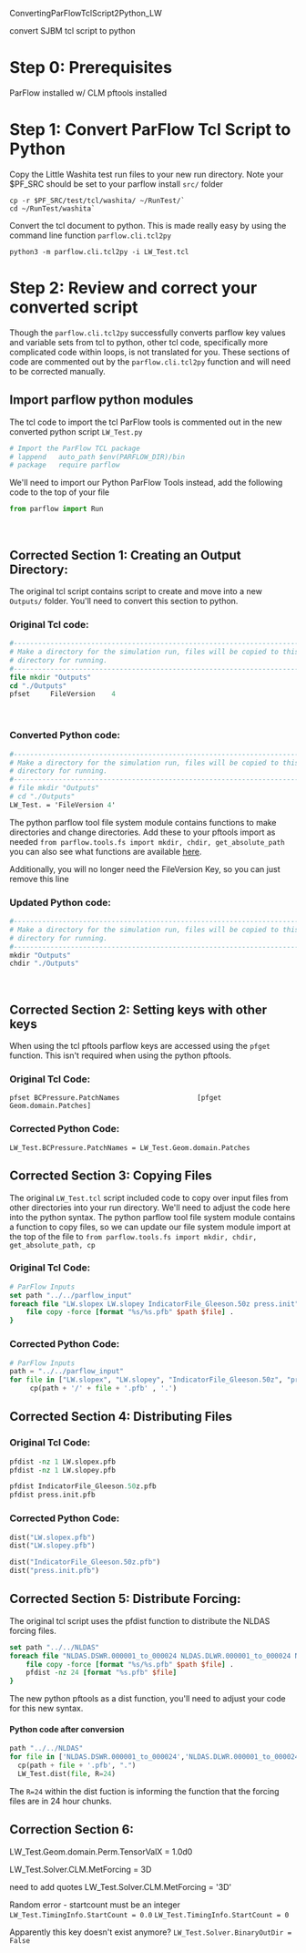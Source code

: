 ConvertingParFlowTclScript2Python_LW

convert SJBM tcl script to python

# Step 0: Prerequisites
ParFlow installed w/ CLM
pftools installed



# Step 1: Convert ParFlow Tcl Script to Python

Copy the Little Washita test run files to your new run directory. Note your $PF_SRC should be set to your parflow install `src/` folder
```
cp -r $PF_SRC/test/tcl/washita/ ~/RunTest/`
cd ~/RunTest/washita`
```

Convert the tcl document to python. This is made really easy by using the command line function `parflow.cli.tcl2py` 

```
python3 -m parflow.cli.tcl2py -i LW_Test.tcl
```

# Step 2: Review and correct your converted script

Though the `parflow.cli.tcl2py` successfully converts parflow key values and variable sets from tcl to python, other tcl code, specifically more complicated code within loops, is not translated for you. These sections of code are commented out by the `parflow.cli.tcl2py` function and will need to be corrected manually.
<br>

## Import parflow python modules

The tcl code to import the tcl ParFlow tools is commented out in the new converted python script `LW_Test.py`

```tcl
# Import the ParFlow TCL package
# lappend   auto_path $env(PARFLOW_DIR)/bin
# package   require parflow
```

We'll need to import our Python ParFlow Tools instead, add the following code to the top of your file
```python
from parflow import Run
```
<br>

## Corrected Section 1: Creating an Output Directory:

The original tcl script contains script to create and move into a new `Outputs/` folder. You'll need to convert this section to python. 

### Original Tcl code:

```tcl
#-----------------------------------------------------------------------------
# Make a directory for the simulation run, files will be copied to this
# directory for running.
#-----------------------------------------------------------------------------
file mkdir "Outputs"
cd "./Outputs"
pfset     FileVersion    4
```
<br>

### Converted Python code:

```tcl
#-----------------------------------------------------------------------------
# Make a directory for the simulation run, files will be copied to this
# directory for running.
#-----------------------------------------------------------------------------
# file mkdir "Outputs"
# cd "./Outputs"
LW_Test. = 'FileVersion 4'
```

The python parflow tool file system module contains functions to make directories and change directories. Add these to your pftools import as needed `from parflow.tools.fs import mkdir, chdir, get_absolute_path` you can also see what functions are available  [here](https://github.com/parflow/parflow/blob/master/pftools/python/parflow/tools/fs.py).

Additionally, you will no longer need the FileVersion Key, so you can just remove this line
<br>

### Updated Python code:

```python
#-----------------------------------------------------------------------------
# Make a directory for the simulation run, files will be copied to this
# directory for running.
#-----------------------------------------------------------------------------
mkdir "Outputs"
chdir "./Outputs"
```

<br>

## Corrected Section 2: Setting keys with other keys

When using the tcl pftools parflow keys are accessed using the `pfget` function. This isn't required when using the python pftools.

### Original Tcl Code:
```
pfset BCPressure.PatchNames                   [pfget Geom.domain.Patches]
```

### Corrected Python Code:
```
LW_Test.BCPressure.PatchNames = LW_Test.Geom.domain.Patches
```

## Corrected Section 3: Copying Files

The original `LW_Test.tcl` script included code to copy over input files from other directories into your run directory. We'll need to adjust the code here into the python syntax. The python parflow tool file system module contains a function to copy files, so we can update our file system module import at the top of the file to `from parflow.tools.fs import mkdir, chdir, get_absolute_path, cp`

### Original Tcl Code:
```tcl
# ParFlow Inputs
set path "../../parflow_input"
foreach file "LW.slopex LW.slopey IndicatorFile_Gleeson.50z press.init" {
    file copy -force [format "%s/%s.pfb" $path $file] .
}
```

### Corrected Python Code:
```python
# ParFlow Inputs
path = "../../parflow_input"
for file in ["LW.slopex", "LW.slopey", "IndicatorFile_Gleeson.50z", "press.init"]:
     cp(path + '/' + file + '.pfb' , '.')
```


## Corrected Section 4: Distributing Files

### Original Tcl Code:
```tcl
pfdist -nz 1 LW.slopex.pfb
pfdist -nz 1 LW.slopey.pfb

pfdist IndicatorFile_Gleeson.50z.pfb
pfdist press.init.pfb
```

### Corrected Python Code:
```python
dist("LW.slopex.pfb")
dist("LW.slopey.pfb")

dist("IndicatorFile_Gleeson.50z.pfb")
dist("press.init.pfb")
```

## Corrected Section 5: Distribute Forcing:
The original tcl script uses the pfdist function to distribute the NLDAS forcing files. 

```tcl
set path "../../NLDAS"
foreach file "NLDAS.DSWR.000001_to_000024 NLDAS.DLWR.000001_to_000024 NLDAS.APCP.000001_to_000024 NLDAS.Temp.000001_to_000024 NLDAS.UGRD.000001_to_000024 NLDAS.VGRD.000001_to_000024 NLDAS.Press.000001_to_000024 NLDAS.SPFH.000001_to_000024" {
    file copy -force [format "%s/%s.pfb" $path $file] .
    pfdist -nz 24 [format "%s.pfb" $file]
}
```

The new python pftools as a dist function, you'll need to adjust your code for this new syntax.

#### Python code after conversion 

```python
path "../../NLDAS"
for file in ['NLDAS.DSWR.000001_to_000024','NLDAS.DLWR.000001_to_000024','NLDAS.APCP.000001_to_000024','NLDAS.Temp.000001_to_000024','NLDAS.UGRD.000001_to_000024','NLDAS.VGRD.000001_to_000024','NLDAS.Press.000001_to_000024','NLDAS.SPFH.000001_to_000024']:
  cp(path + file + '.pfb', ".")
  LW_Test.dist(file, R=24)
```

The `R=24` within the dist fuction is informing the function that the forcing files are in 24 hour chunks.

## Correction Section 6:

LW_Test.Geom.domain.Perm.TensorValX = 1.0d0

LW_Test.Solver.CLM.MetForcing = 3D

need to add quotes
LW_Test.Solver.CLM.MetForcing = '3D'


Random error - startcount must be an integer
`LW_Test.TimingInfo.StartCount = 0.0`
`LW_Test.TimingInfo.StartCount = 0`


Apparently this key doesn't exist anymore?
`LW_Test.Solver.BinaryOutDir = False`



